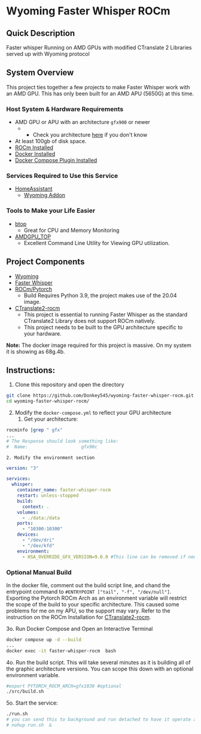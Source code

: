 # Wyoming Faster Whisper ROCm

## Quick Description
Faster whisper Running on AMD GPUs with modified CTranslate 2 Libraries served up with Wyoming protocol


## System Overview

This project ties together a few projects to make Faster Whisper work with an AMD GPU. This has only been built for an AMD APU (5650G) at this time.

### Host System & Hardware Requirements
- AMD GPU or APU with an architecture `gfx900` or newer
	- - Check you architecture [here](https://llvm.org/docs/AMDGPUUsage.html) if you don't know
- At least 100gb of disk space.
- [ROCm Installed ](https://rocm.docs.amd.com/projects/install-on-linux/en/latest/index.html)
- [Docker Installed](https://docs.docker.com/desktop/install/linux-install/)
- [Docker Compose Plugin Installed](https://docs.docker.com/compose/install/linux/)
### Services Required to Use this Service
- [HomeAssistant](https://www.home-assistant.io/)
	- [Wyoming Addon](https://www.home-assistant.io/integrations/wyoming/)

### Tools to Make your Life Easier
- [btop](https://github.com/aristocratos/btop)
	- Great for CPU and Memory Monitoring
- [AMDGPU_TOP](https://github.com/Umio-Yasuno/amdgpu_top)
	- Excellent Command Line Utility for Viewing GPU utilization. 

## Project Components

- [Wyoming](https://pypi.org/project/wyoming/)
- [Faster Whisper](https://pypi.org/project/faster-whisper/)
- [ROCm/Pytorch](https://hub.docker.com/r/rocm/pytorch)
	- Build Requires Python 3.9, the project makes use of the 20.04 image.
- [CTranslate2-rocm](https://github.com/arlo-phoenix/CTranslate2-rocm)
	- This project is essential to running Faster Whisper as the standard CTranslate2 Library does not support ROCm natively. 
	- This project needs to be built to the GPU architecture specific to your hardware.

**Note:** The docker image required for this project is massive. On my system it is showing as 68g.4b.


## Instructions:

1. Clone this repository and open the directory

```bash
git clone https://github.com/Donkey545/wyoming-faster-whisper-rocm.git
cd wyoming-faster-whisper-rocm/
```

2. Modify the `docker-compose.yml` to reflect your GPU architecture
	1. Get your architecture:

```bash
rocminfo |grep " gfx"
...
# The Response should look something like:
#  Name:                    gfx90c
```
	2. Modify the environment section

```yaml
version: "3"

services:
  whisper:
    container_name: faster-whisper-rocm
    restart: unless-stopped
    build:
      context: .
    volumes:
      - ./data:/data
    ports:
      - "10300:10300"
    devices:
      - "/dev/dri"
      - "/dev/kfd"
    environment:
      - HSA_OVERRIDE_GFX_VERSION=9.0.0 #This line can be removed if newer than VEGA
```

### Optional Manual Build
In the docker file, comment out the build script line, and chand the entrypoint command to `#ENTRYPOINT ["tail", "-f", "/dev/null"]`. Exporting the Pytorch ROCm Arch as an environment variable will restrict the scope of the build to your specific architecture. This caused some problems for me on my APU, so the support may vary.  Refer to the instruction on the ROCm Installation for [CTranslate2-rocm](https://github.com/arlo-phoenix/CTranslate2-rocm). 

3o. Run Docker Compose and Open an Interactive Terminal
``` bash
docker compose up -d --build
...
docker exec -it faster-whisper-rocm  bash
```

4o. Run the build script. This will take several minutes as it is building all of the graphic architecture versions. You can scope this down with an optional environment variable.
``` bash
#export PYTORCH_ROCM_ARCH=gfx1030 #optional
./src/build.sh
```
5o. Start the service:
``` bash
./run.sh
# you can send this to background and run detached to have it operate as normal now.
# nohup run.sh  &

```
